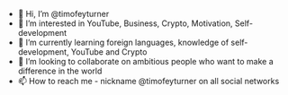 - 👋 Hi, I’m @timofeyturner
- 👀 I’m interested in YouTube, Business, Crypto, Motivation, Self-development
- 🌱 I’m currently learning foreign languages, knowledge of self-development, YouTube and Crypto
- 💞️ I’m looking to collaborate on ambitious people who want to make a difference in the world
- 📫 How to reach me - nickname @timofeyturner on all social networks 

<!---
timofeyturner/timofeyturner is a ✨ special ✨ repository because its `README.md` (this file) appears on your GitHub profile.
You can click the Preview link to take a look at your changes.
--->
